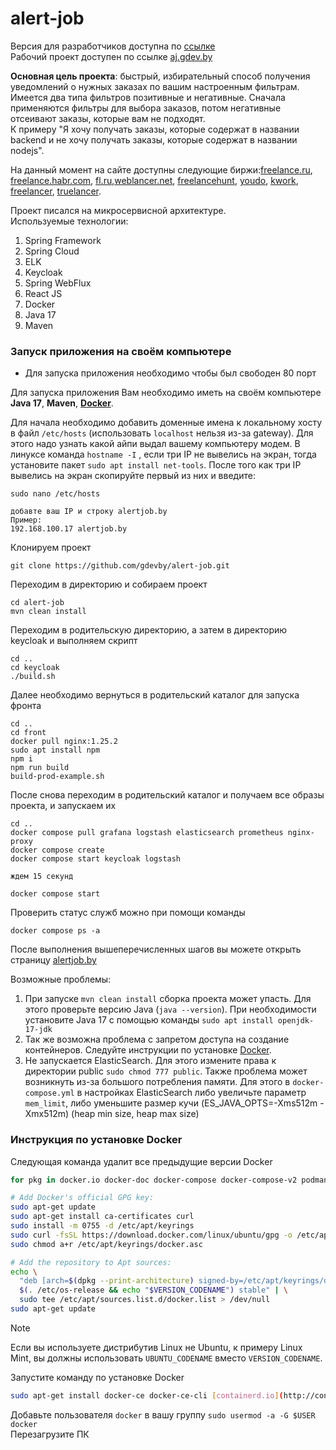 # alert-job
Версия для разработчиков доступна по [ссылке](README_FOR_DEVELOPERS_RU.md)<br>
Рабочий проект доступен по ссылке [aj.gdev.by](https://aj.gdev.by)

**Основная цель проекта**: быстрый, избирательный способ получения уведомлений о нужных заказах по вашим настроенным фильтрам.<br>
Имеется два типа фильтров позитивные и негативные. Сначала применяются фильтры для выбора заказов, потом негативные отсеивают заказы, которые вам не подходят.<br>
К примеру "Я хочу получать заказы, которые содержат в названии backend и не хочу получать заказы, которые содержат в названии nodejs".<br>

На данный момент на сайте доступны следующие биржи:[freelance.ru](https://freelance.ru), [freelance.habr.com](https://freelance.habr.com), [fl.ru](https://www.fl.ru),[weblancer.net](https://www.weblancer.net), [freelancehunt](https://freelancehunt.com/), [youdo](https://youdo.com/), [kwork](https://kwork.ru/), [freelancer](https://www.freelancer.com/), [truelancer](https://www.truelancer.com/).

Проект писался на микросервисной архитектуре.<br>
Используемые технологии:

<ol>
    <li>Spring Framework</li>
    <li>Spring Cloud</li>
    <li>ELK</li>
    <li>Keycloak</li>
    <li>Spring WebFlux</li>
    <li>React JS</li>
    <li>Docker</li>
    <li>Java 17</li>
    <li>Maven</li>
</ol>

### Запуск приложения на своём компьютере

- Для запуска приложения необходимо чтобы был свободен 80 порт<br>

Для запуска приложения Вам необходимо иметь на своём компьютере **Java 17**, **Maven**, **[Docker](#инструкция-по-установке-docker)**.<br>

Для начала необходимо добавить доменные имена к локальному хосту в файл `/etc/hosts` (использовать `localhost` нельзя из-за gateway). Для этого надо узнать какой айпи выдал вашему компьютеру модем. В линуксе команда `hostname -I` , если три IP не вывелись на экран, тогда установите пакет `sudo apt install net-tools`. После того как три IP вывелись на экран скопируйте первый из них и введите: 

```
sudo nano /etc/hosts

добавте ваш IP и строку alertjob.by
Пример:
192.168.100.17 alertjob.by
```

Клонируем проект

```
git clone https://github.com/gdevby/alert-job.git
```

Переходим в директорию и собираем проект

```
cd alert-job
mvn clean install
```

Переходим в родительскую директорию, а затем в директорию keycloak и выполняем скрипт

```
cd ..
cd keycloak
./build.sh
```

Далее необходимо вернуться в родительский каталог для запуска фронта

```
cd ..
cd front
docker pull nginx:1.25.2
sudo apt install npm
npm i
npm run build
build-prod-example.sh
```

После снова переходим в родительский каталог и получаем все образы проекта, и запускаем их
```
cd ..
docker compose pull grafana logstash elasticsearch prometheus nginx-proxy
docker compose create
docker compose start keycloak logstash

ждем 15 секунд

docker compose start
```

Проверить статус служб можно при помощи команды

```
docker compose ps -a
```

После выполнения вышеперечисленных шагов вы можете открыть страницу [alertjob.by ](http://alertjob.by)

Возможные проблемы:
1) При запуске `mvn clean install` сборка проекта может упасть. Для этого проверьте версию Java (`java --version`). При необходимости установите Java 17 с помощью команды `sudo apt install openjdk-17-jdk`
2) Так же возможна проблема с запретом доступа на создание контейнеров. Следуйте инструкции по установке [Docker](#инструкция-по-установке-docker).
3) Не запускается ElasticSearch. Для этого измените права к директории public `sudo chmod 777 public`. Также проблема может возникнуть из-за большого потребления памяти. Для этого в `docker-compose.yml` в настройках ElasticSearch либо увеличьте параметр `mem_limit`, либо уменьшите размер кучи (ES_JAVA_OPTS=-Xms512m -Xmx512m)
(heap min size, heap max size)

### Инструкция по установке Docker
Следующая команда удалит все предыдущие версии Docker
```bash
for pkg in docker.io docker-doc docker-compose docker-compose-v2 podman-docker containerd runc; do sudo apt-get remove $pkg; done
```

```bash
# Add Docker's official GPG key:
sudo apt-get update
sudo apt-get install ca-certificates curl
sudo install -m 0755 -d /etc/apt/keyrings
sudo curl -fsSL https://download.docker.com/linux/ubuntu/gpg -o /etc/apt/keyrings/docker.asc
sudo chmod a+r /etc/apt/keyrings/docker.asc

# Add the repository to Apt sources:
echo \
  "deb [arch=$(dpkg --print-architecture) signed-by=/etc/apt/keyrings/docker.asc] https://download.docker.com/linux/ubuntu \
  $(. /etc/os-release && echo "$VERSION_CODENAME") stable" | \
  sudo tee /etc/apt/sources.list.d/docker.list > /dev/null
sudo apt-get update
```

> [!NOTE]
> Если вы используете дистрибутив Linux не Ubuntu, к примеру Linux Mint, вы должны использовать `UBUNTU_CODENAME` вместо `VERSION_CODENAME`.

Запустите команду по установке Docker

```bash
sudo apt-get install docker-ce docker-ce-cli [containerd.io](http://containerd.io/) docker-buildx-plugin docker-compose-plugin
```
Добавьте пользователя `docker` в вашу группу `sudo usermod -a -G $USER docker`<br>
Перезагрузите ПК

